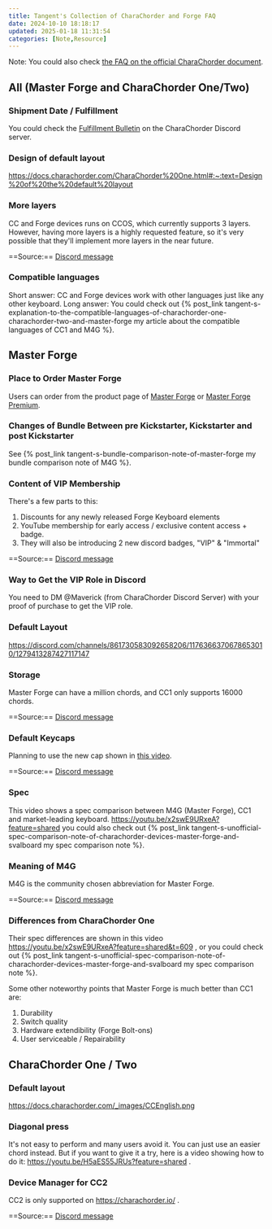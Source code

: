 ```yaml
---
title: Tangent's Collection of CharaChorder and Forge FAQ
date: 2024-10-10 18:18:17
updated: 2025-01-18 11:31:54
categories: [Note,Resource]
---
```

Note: You could also check [the FAQ on the official CharaChorder document](https://docs.charachorder.com/FAQs.html).


## All (Master Forge and CharaChorder One/Two)

### Shipment Date / Fulfillment

You could check the [Fulfillment Bulletin](https://discord.com/channels/861730583092658206/1300502365702586521) on the CharaChorder Discord server.

### Design of default layout

https://docs.charachorder.com/CharaChorder%20One.html#:~:text=Design%20of%20the%20default%20layout

### More layers

CC and Forge devices runs on CCOS, which currently supports 3 layers. However, having more layers is a highly requested feature, so it's very possible that they'll implement more layers in the near future.

==Source:== [Discord message](https://discord.com/channels/861730583092658206/1176366370678653010/1287904186473779322)

### Compatible languages 

Short answer: CC and Forge devices work with other languages just like any other keyboard.
Long answer: You could check out {% post_link tangent-s-explanation-to-the-compatible-languages-of-charachorder-one-charachorder-two-and-master-forge my article about the compatible languages of CC1 and M4G %}.

## Master Forge

### Place to Order Master Forge

Users can order from the product page of [Master Forge](https://forgekeyboard.com/products/master-forge) or [Master Forge Premium](https://forgekeyboard.com/products/master-forge-premium).

### Changes of Bundle Between pre Kickstarter, Kickstarter and post Kickstarter

See {% post_link tangent-s-bundle-comparison-note-of-master-forge my bundle comparison note of M4G %}.

### Content of VIP Membership

There's a few parts to this:
1. Discounts for any newly released Forge Keyboard elements
2. YouTube membership for early access / exclusive content access + badge.
3. They will also be introducing 2 new discord badges, "VIP" & "Immortal"

==Source:== [Discord message](https://discord.com/channels/861730583092658206/1176366370678653010/1278025573620519065)

### Way to Get the VIP Role in Discord

You need to DM @Maverick (from CharaChorder Discord Server) with your proof of purchase to get the VIP role.

### Default Layout

https://discord.com/channels/861730583092658206/1176366370678653010/1279413287427117147

### Storage

Master Forge can have a million chords, and CC1 only supports 16000 chords.

==Source:== [Discord message](https://youtu.be/x2swE9URxeA?feature=shared&t=178)

### Default Keycaps

Planning to use the new cap shown in [this video](https://youtu.be/8px7PLQuOkA?feature=shared&t=407). 

==Source:== [Discord message](https://discord.com/channels/861730583092658206/894760876727472178/1295785195219193886)

### Spec

This video shows a spec comparison between M4G (Master Forge), CC1 and market-leading keyboard. https://youtu.be/x2swE9URxeA?feature=shared you could also check out {% post_link tangent-s-unofficial-spec-comparison-note-of-charachorder-devices-master-forge-and-svalboard my spec comparison note %}.

### Meaning of M4G

M4G is the community chosen abbreviation for Master Forge.

==Source:== [Discord message](https://discord.com/channels/861730583092658206/894760876727472178/1294087476272435220)

### Differences from CharaChorder One

Their spec differences are shown in this video  https://youtu.be/x2swE9URxeA?feature=shared&t=609 , or you could check out {% post_link tangent-s-unofficial-spec-comparison-note-of-charachorder-devices-master-forge-and-svalboard my spec comparison note %}.

Some other noteworthy points that Master Forge is much better than CC1 are:

1. Durability
2. Switch quality
3. Hardware extendibility (Forge Bolt-ons)
4. User serviceable / Repairability

## CharaChorder One / Two

### Default layout

https://docs.charachorder.com/_images/CCEnglish.png

### Diagonal press

It's not easy to perform and many users avoid it. You can just use an easier chord instead. But if you want to give it a try, here is a video showing how to do it: https://youtu.be/H5aES55JRUs?feature=shared . 

### Device Manager for CC2

CC2 is only supported on https://charachorder.io/ .

==Source:== [Discord message](https://discord.com/channels/861730583092658206/1300831235928621098/1303559373250887720)
